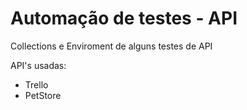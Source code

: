 # Automação de testes - API

Collections e Enviroment de alguns testes de API

API's usadas:

* Trello
* PetStore



